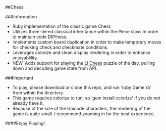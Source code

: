 ##Chess

###Information
* Ruby implementation of the classic game Chess
* Utilizes three-tiered classical inheritance within the Piece class in order to maintain code DRYness.
* Implements custom board duplication in order to make temporary moves for checking check and checkmate conditions.
* Leverages colorize and clean display rendering in order to enhance enjoyablility.
* NEW: Adds support for playing the [LI Chess](http://en.lichess.org) puzzle of the day, pulling down and decoding game state from API.

###Important

* To play, please download or clone this repo, and run 'ruby Game.rb' from within the directory.
* This game requires colorize to run, so 'gem install colorize' if you do not already have it.
* Because of the size of the Unicode characters, the rendering of the game is quite small. I recommend zooming in for the best experience.

####Enjoy Playing!

